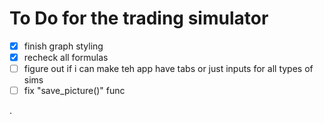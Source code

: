 # To Do for the trading simulator

- [x] finish graph styling
- [x] recheck all formulas
- [ ] figure out if i can make teh app have tabs or just inputs for all types of sims
- [ ] fix "save_picture()" func

.
